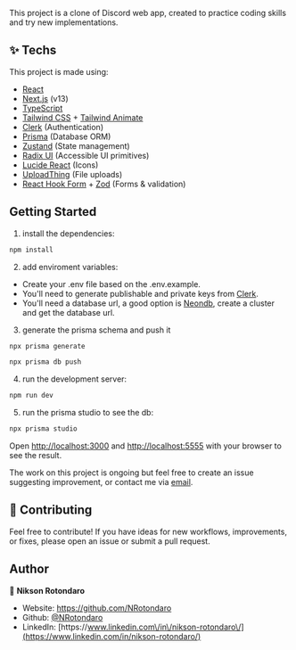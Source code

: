 This project is a clone of Discord web app, created to practice coding skills and try new implementations.

## ✨ Techs

This project is made using:

- [React](https://reactjs.org)
- [Next.js](https://nextjs.org/) (v13)
- [TypeScript](https://www.typescriptlang.org/)
- [Tailwind CSS](https://tailwindcss.com/) + [Tailwind Animate](https://github.com/jamiebuilds/tailwindcss-animate)
- [Clerk](https://clerk.com/) (Authentication)
- [Prisma](https://www.prisma.io/) (Database ORM)
- [Zustand](https://zustand-demo.pmnd.rs/) (State management)
- [Radix UI](https://www.radix-ui.com/) (Accessible UI primitives)
- [Lucide React](https://lucide.dev/) (Icons)
- [UploadThing](https://uploadthing.com/) (File uploads)
- [React Hook Form](https://react-hook-form.com/) + [Zod](https://zod.dev/) (Forms & validation)

## Getting Started

1. install the dependencies:

```bash
npm install
```

2. add enviroment variables:

- Create your .env file based on the .env.example.
- You'll need to generate publishable and private keys from [Clerk](https://dashboard.clerk.com/).
- You'll need a database url, a good option is [Neondb](https://console.neon.tech/), create a cluster and get the database url.

3. generate the prisma schema and push it

```bash
npx prisma generate
```

```bash
npx prisma db push
```

4. run the development server:

```bash
npm run dev
```

5. run the prisma studio to see the db:

```bash
npx prisma studio
```

Open [http://localhost:3000](http://localhost:3000) and [http://localhost:5555](http://localhost:5555) with your browser to see the result.

The work on this project is ongoing but feel free to create an issue suggesting improvement, or contact me via [email](niksonrotondaro1@gmail.com).

## 🤝 Contributing

Feel free to contribute! If you have ideas for new workflows, improvements, or fixes, please open an issue or submit a pull request.

## Author

👤 **Nikson Rotondaro**

- Website: https://github.com/NRotondaro
- Github: [@NRotondaro](https://github.com/NRotondaro)
- LinkedIn: [https:\/\/www.linkedin.com\/in\/nikson-rotondaro\/](https://www.linkedin.com/in/nikson-rotondaro/)
